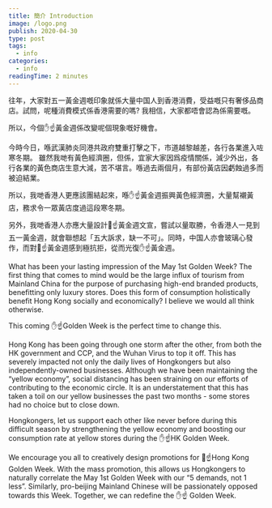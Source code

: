 ```yaml
---
title: 簡介 Introduction
image: /logo.png
publish: 2020-04-30
type: post
tags:
  - info
categories:
  - info
readingTime: 2 minutes
---
```


<Foldable>

往年，大家對五一黃金週嘅印象就係大量中国人到香港消費，受益嘅只有奢侈品商店。試問，呢種消費模式係香港需要的嗎? 我相信，大家都唔會認為係需要嘅。

所以，今個✋☝️黃金週係改變呢個現象嘅好機會。

今時今日，喺武漢肺炎同港共政府雙重打擊之下，市道越黎越差，各行各業進入咗寒冬期。 雖然我哋有黃色經濟圈，但係，宜家大家因爲疫情關係，減少外出，各行各業的黃色商店生意大減，苦不堪言。喺過去兩個月，有部份黃店因虧蝕過多而被迫結業。

所以，我哋香港人更應該團結起來，喺✋☝️黃金週振興黃色經濟圈，大量幫襯黃店，務求令一眾黃店度過這段寒冬期。

另外，我哋香港人亦應大量設計🤚☝️黃金週文宣，嘗試以量取勝，令香港人一見到五一黃金週，就會聯想起「五大訴求，缺一不可」。同時，中国人亦會玻璃心發作，而對🤚☝️黃金週感到極抗拒，從而光復✋☝️黃金週。

</Foldable>

<Foldable>

What has been your lasting impression of the May 1st Golden Week? The first thing that comes to mind would be the large influx of tourism from Mainland China for the purpose of purchasing high-end branded products, benefitting only luxury stores. Does this form of consumption holistically benefit Hong Kong socially and economically? I believe we would all think otherwise.

This coming ✋☝️Golden Week is the perfect time to change this.

Hong Kong has been going through one storm after the other, from both the HK government and CCP, and the Wuhan Virus to top it off. This has severely impacted not only the daily lives of Hongkongers but also independently-owned businesses. Although we have been maintaining the “yellow economy”, social distancing has been straining on our efforts of contributing to the economic circle. It is an understatement that this has taken a toil on our yellow businesses the past two months - some stores had no choice but to close down.

Hongkongers, let us support each other like never before during this difficult season by strengthening the yellow economy and boosting our consumption rate at yellow stores during the ✋☝️HK Golden Week.

We encourage you all to creatively design promotions for 🤚☝️Hong Kong Golden Week. With the mass promotion, this allows us Hongkongers to naturally correlate the May 1st Golden Week with our “5 demands, not 1 less”. Similarly, pro-beijing Mainland Chinese will be passionately opposed towards this Week. Together, we can redefine the ✋☝️ Golden Week.

</Foldable>